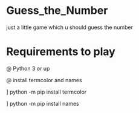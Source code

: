 # Guess_the_Number
just a little game which u should guess the number

# Requirements to play 

@ Python 3 or up

@ install termcolor and names

  ] python -m pip install termcolor
  
  ] python -m pip install names
  
